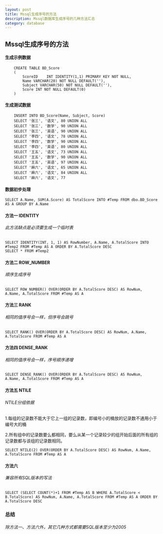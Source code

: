 ```yaml
---
layout: post
title: Mssql生成序号的方法
description: Mssql数据库生成序号的几种方法汇总
category: database
---
```


## Mssql生成序号的方法
 #### 生成示例数据  
  
        CREATE TABLE BD_Score
        (
            ScoreID    INT IDENTITY(1,1) PRIMARY KEY NOT NULL,
            Name VARCHAR(20) NOT NULL DEFAULT(''),
            Subject VARCHAR(50) NOT NULL DEFAULT(''),
            Score INT NOT NULL DEFAULT(0)
        )

#### 生成测试数据  
  
        INSERT INTO BD_Score(Name, Subject, Score)
        SELECT '张三', '语文', 80 UNION ALL
        SELECT '张三', '数学', 90 UNION ALL
        SELECT '张三', '英语', 90 UNION ALL
        SELECT '李四', '语文', 78 UNION ALL
        SELECT '李四', '数学', 90 UNION ALL
        SELECT '李四', '英语', 80 UNION ALL
        SELECT '王五', '语文', 73 UNION ALL
        SELECT '王五', '数学', 90 UNION ALL
        SELECT '王五', '英语', 97 UNION ALL
        SELECT '麻六', '语文', 65 UNION ALL
        SELECT '麻六', '语文', 84 UNION ALL
        SELECT '麻六', '语文', 77

#### 数据初步处理  
  
    SELECT A.Name, SUM(A.Score) AS TotalScore INTO #Temp FROM dbo.BD_Score AS A GROUP BY A.Name

#### 方法一 IDENTITY
###### 此方法缺点是必须要生成一个临时表  
  
    SELECT IDENTITY(INT, 1, 1) AS RowNumber, A.Name, A.TotalScore INTO #Temp2 FROM #Temp AS A ORDER BY A.TotalScore DESC
    SELECT * FROM #Temp2

#### 方法二 ROW_NUMBER
###### 顺序生成序号  
  
    SELECT ROW_NUMBER() OVER(ORDER BY A.TotalScore DESC) AS RowNum, A.Name, A.TotalScore FROM #Temp AS A

#### 方法三 RANK
###### 相同的值序号会一样，但序号会跳号  
  
    SELECT RANK() OVER(ORDER BY A.TotalScore DESC) AS RowNum, A.Name, A.TotalScore FROM #Temp AS A

#### 方法四 DENSE_RANK
###### 相同的值序号会一样，序号顺序递增  
  
    SELECT DENSE_RANK() OVER(ORDER BY A.TotalScore DESC) AS RowNum, A.Name, A.TotalScore FROM #Temp AS A

#### 方法五 NTILE
###### NTILE分组依据  
  
1.每组的记录数不能大于它上一组的记录数，即编号小的桶放的记录数不通用小于编号大的桶  

2.所有组中的记录数要么都相同，要么从某一个记录较少的组开始后面的所有组的记录数都与该组的记录数相同。
    
    SELECT NTILE(2) OVER(ORDER BY A.TotalScore DESC) AS RowNum, A.Name, A.TotalScore FROM #Temp AS A
  
#### 方法六 
###### 兼容所有SQL版本的写法  
  
    SELECT (SELECT COUNT(*)+1 FROM #Temp AS B WHERE A.TotalScore < B.TotalScore) AS RowNum, A.Name, A.TotalScore FROM #Temp AS A ORDER BY A.TotalScore DESC
  
### 总结
###### 除方法一、方法六外，其它几种方式都需要SQL版本至少为2005

